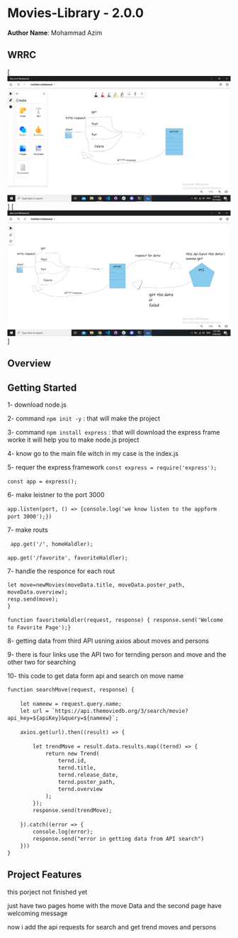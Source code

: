
# Movies-Library - 2.0.0 

**Author Name**: Mohammad Azim

## WRRC
[![WRRC](Screenshot.png)]
[![WRRC](Screenshot2.png)]

## Overview

## Getting Started
<!-- What are the steps that a user must take in order to build this app on their own machine and get it running? -->

1- download node.js


2- command ``` npm init -y ``` : that will make the project


3- command ``` npm install express ``` : that will download the express frame worke it will help you to make node.js project


4- know go to the main file witch in my case is the index.js


5- requer the express framework ``` const express = require('express'); ```


``` const app = express(); ```

6- make leistner  to the port 3000 

```app.listen(port, () => {console.log('we know listen to the appform port 3000');}) ```


7- make routs 

``` app.get('/', homeHaldler);```

``` app.get('/favorite', favoriteHaldler); ```

7- handle the responce for each rout 

~~~ function homeHaldler(req, resp) {
let move=newMovies(moveData.title, moveData.poster_path, moveData.overview);
resp.send(move);
} 
~~~


```function favoriteHaldler(request, response) { response.send('Welcome to Favorite Page');} ```


8- getting data from third API  usning axios about moves and persons 

9- there is four links  use the API two for ternding person and move  and the other two for searching 

10- this code to get data form api and search on move name 
~~~
function searchMove(request, response) {

    let nameew = request.query.name;
    let url = `https://api.themoviedb.org/3/search/movie?api_key=${apiKey}&query=${nameew}`;

    axios.get(url).then((result) => {

        let trendMove = result.data.results.map((ternd) => {
            return new Trend(
                ternd.id,
                ternd.title,
                ternd.release_date,
                ternd.poster_path,
                ternd.overview
            );
        });
        response.send(trendMove);

    }).catch((error => {
        console.log(error);
        response.send("error in getting data from API search")
    }))
}

~~~

## Project Features

this porject not finished yet 



just have two pages home with the move Data and the second page have welcoming message


now i add the api requests for search and get trend moves and persons

